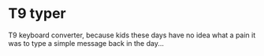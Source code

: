# T9 typer

T9 keyboard converter, because kids these days have no idea what a pain it was to type a simple message back in the day...
